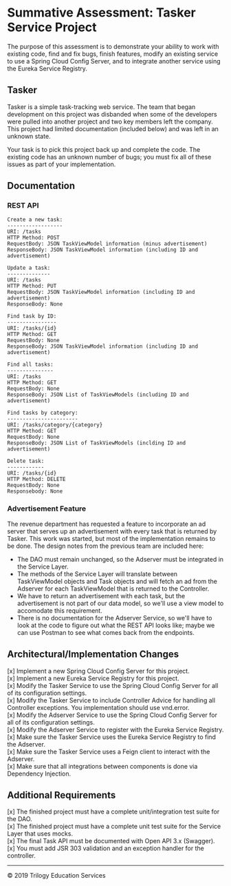 # Summative Assessment: Tasker Service Project

The purpose of this assessment is to demonstrate your ability to work with existing code, find and fix bugs, finish features, modify an existing service to use a Spring Cloud Config Server, and to integrate another service using the Eureka Service Registry.

## Tasker

Tasker is a simple task-tracking web service. The team that began development on this project was disbanded when some of the developers were pulled into another project and two key members left the company. This project had limited documentation (included below) and was left in an unknown state. 

Your task is to pick this project back up and complete the code. The existing code has an unknown number of bugs; you must fix all of these issues as part of your implementation.

## Documentation

### REST API

```javasc
Create a new task:
------------------
URI: /tasks
HTTP Method: POST
RequestBody: JSON TaskViewModel information (minus advertisement)
ResponseBody: JSON TaskViewModel information (including ID and advertisement)

Update a task:
--------------
URI: /tasks
HTTP Method: PUT
RequestBody: JSON TaskViewModel information (including ID and advertisement)
ResponseBody: None

Find task by ID:
----------------
URI: /tasks/{id}
HTTP Method: GET
RequestBody: None
ResponseBody: JSON TaskViewModel information (including ID and advertisement)

Find all tasks:
---------------
URI: /tasks
HTTP Method: GET
RequestBody: None
ResponseBody: JSON List of TaskViewModels (including ID and advertisement)

Find tasks by category:
-----------------------
URI: /tasks/category/{category}
HTTP Method: GET
RequestBody: None
ResponseBody: JSON List of TaskViewModels (inclding ID and advertisement)

Delete task:
------------
URI: /tasks/{id}
HTTP Method: DELETE
RequestBody: None
Responsebody: None
```

### Advertisement Feature

The revenue department has requested a feature to incorporate an ad server that serves up an advertisement with every task that is returned by Tasker. This work was started, but most of the implementation remains to be done. The design notes from the previous team are included here:


* The DAO must remain unchanged, so the Adserver must be integrated in the Service Layer.
* The methods of the Service Layer will translate between TaskViewModel objects and Task objects and will fetch an ad from the Adserver for each TaskViewModel that is returned to the Controller.
* We have to return an advertisement with each task, but the advertisement is not part of our data model, so we'll use a view model to accomodate this requirement.
* There is no documentation for the Adserver Service, so we'll have to look at the code to figure out what the REST API looks like; maybe we can use Postman to see what comes back from the endpoints.



## Architectural/Implementation Changes

[x] Implement a new Spring Cloud Config Server for this project.  
[x] Implement a new Eureka Service Registry for this project.  
[x] Modify the Tasker Service to use the Spring Cloud Config Server for all of its configuration settings.  
[x] Modify the Tasker Service to include Controller Advice for handling all Controller exceptions. You implementation should use vnd.error.  
[x] Modify the Adserver Service to use the Spring Cloud Config Server for all of its configuration settings.  
[x] Modify the Adserver Service to register with the Eureka Service Registry.  
[x] Make sure the Tasker Service uses the Eureka Service Registry to find the Adserver.  
[x] Make sure the Tasker Service uses a Feign client to interact with the Adserver.  
[x] Make sure that all integrations between components is done via Dependency Injection.  

## Additional Requirements

[x] The finished project must have a complete unit/integration test suite for the DAO.  
[x] The finished project must have a complete unit test suite for the Service Layer that uses mocks.  
[x] The final Task API must be documented with Open API 3.x (Swagger).  
[x] You must add JSR 303 validation and an exception handler for the controller.  

---

© 2019 Trilogy Education Services
